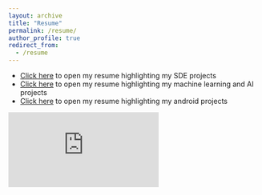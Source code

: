 ```yaml
---
layout: archive
title: "Resume"
permalink: /resume/
author_profile: true
redirect_from:
  - /resume
---
```


- [Click here](https://1byxero.github.io/files/SDE_Resume_2020.pdf) to open my resume highlighting my SDE projects
- [Click here](https://1byxero.github.io/files/AI_Resume_2020.pdf) to open my resume highlighting my machine learning and AI projects
- [Click here](https://1byxero.github.io/files/Android_Resume_2020.pdf) to open my resume highlighting my android projects

<embed src="https://1byxero.github.io/files/Resume_2020.pdf" type="application/pdf">
